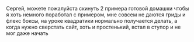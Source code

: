 Сергей, можете пожалуйста скинуть 2 примера готовой домашки чтобы я хоть немного поработал с примером, мне совсем не даются гриды и флекс боксы, на уроке квадратики нормально получается делать, а когда нужно сверстать сайт, хоть и простенький, встал в ступор и не мог даже начать